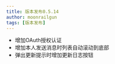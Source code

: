 ```yaml
---
title: 版本发布0.5.14
author: moonrailgun
tags: [版本发布]
---
```


- 增加OAuth授权认证
- 增加本人发送消息时列表自动滚动到底部
- 弹出更新提示时增加更新日志按钮
